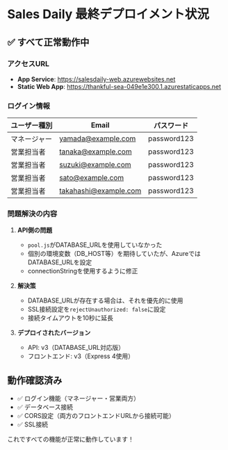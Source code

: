 # Sales Daily 最終デプロイメント状況

## ✅ すべて正常動作中

### アクセスURL
- **App Service**: https://salesdaily-web.azurewebsites.net
- **Static Web App**: https://thankful-sea-049e1e300.1.azurestaticapps.net

### ログイン情報
| ユーザー種別 | Email | パスワード |
|----------|-------|----------|
| マネージャー | yamada@example.com | password123 |
| 営業担当者 | tanaka@example.com | password123 |
| 営業担当者 | suzuki@example.com | password123 |
| 営業担当者 | sato@example.com | password123 |
| 営業担当者 | takahashi@example.com | password123 |

### 問題解決の内容

1. **API側の問題**
   - `pool.js`がDATABASE_URLを使用していなかった
   - 個別の環境変数（DB_HOST等）を期待していたが、AzureではDATABASE_URLを設定
   - connectionStringを使用するように修正

2. **解決策**
   - DATABASE_URLが存在する場合は、それを優先的に使用
   - SSL接続設定を`rejectUnauthorized: false`に設定
   - 接続タイムアウトを10秒に延長

3. **デプロイされたバージョン**
   - API: v3（DATABASE_URL対応版）
   - フロントエンド: v3（Express 4使用）

## 動作確認済み
- ✅ ログイン機能（マネージャー・営業両方）
- ✅ データベース接続
- ✅ CORS設定（両方のフロントエンドURLから接続可能）
- ✅ SSL接続

これですべての機能が正常に動作しています！